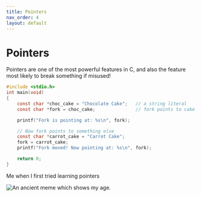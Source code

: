 ```yaml
---
title: Pointers
nav_order: 4
layout: default
---
```


# Pointers

Pointers are one of the most powerful features in C, and also the feature most likely to break something if misused!

```c
#include <stdio.h>
int main(void)
{
    const char *choc_cake = "Chocolate Cake";   // a string literal
    const char *fork = choc_cake;               // fork points to cake

    printf("Fork is pointing at: %s\n", fork);

    // Now fork points to something else
    const char *carrot_cake = "Carrot Cake";
    fork = carrot_cake; 
    printf("Fork moved! Now pointing at: %s\n", fork);

    return 0;
}
```

Me when I first tried learning pointers

<img src="https://media0.giphy.com/media/v1.Y2lkPTc5MGI3NjExZ3M1NHY3dWwwMGl2c2o0Y3B2cXUyNWhiZXJ5OHlid2F0Zms2cGF0YSZlcD12MV9pbnRlcm5hbF9naWZfYnlfaWQmY3Q9Zw/HteV6g0QTNxp6/giphy.gif" alt="An ancient meme which shows my age."/>
